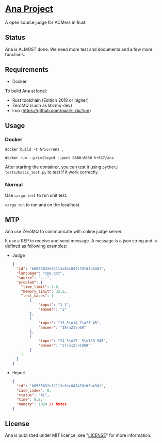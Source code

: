 # [Ana Project](https://gitlab.com/hr567/Ana)

A open source judge for ACMers in Rust


## Status

Ana is ALMOST done.
We need more test and documents
and a few more functions.


## Requirements

* Docker

To build Ana at local:

* Rust toolchain (Edition 2018 or higher)
* ZeroMQ (such as libzmq-dev)
* lrun (https://github.com/quark-zju/lrun)


## Usage

### Docker

`docker build -t hr567/ana .`

`docker run --privileged --port 8800:8800 hr567/ana`

After starting the container,
you can test it using `python3 tests/basic_test.py` to test if it work correctly.

### Normal

Use `cargo test` to run unit test.

`cargo run` to run ana on the localhost.


## MTP

Ana use ZeroMQ to communicate with online judge server.

It use a REP to receive and send message.
A message is a json string and
is defined as following examples:

* Judge

  ```json
  {
    "id": "b6555832ef2111e8bc847470fd3b4381",
    "language": "cpp.gxx",
    "source": "...",
    "problem": {
      "time_limit": 1.0,
      "memory_limit": 32.0,
      "test_cases": [
          {
              "input": "1 1",
              "answer": "2"
          },
          {
              "input": "13 5\n14 7\n23 45",
              "answer": "18\n21\n68"
          },
          {
              "input": "24 3\n17 -5\n123 945",
              "answer": "27\n12\n1068"
          }
      ]
    }
  }
  ```
* Report

  ```json
  {
    "id": "b6555832ef2111e8bc847470fd3b4381",
    "case_index": 0,
    "status": "AC",
    "time": 0.8,
    "memory": 1024 // bytes
  }
  ```


## License

Ana is published under MIT licence,
see "[LICENSE](LICENSE)" for more information.
